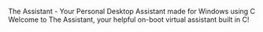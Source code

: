 The Assistant - Your Personal Desktop Assistant made for Windows using C
Welcome to The Assistant, your helpful on-boot virtual assistant built in C!
